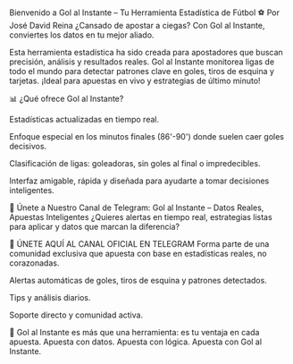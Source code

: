 Bienvenido a Gol al Instante – Tu Herramienta Estadística de Fútbol ⚽
Por José David Reina
¿Cansado de apostar a ciegas? Con Gol al Instante, conviertes los datos en tu mejor aliado.

Esta herramienta estadística ha sido creada para apostadores que buscan precisión, análisis y resultados reales. Gol al Instante monitorea ligas de todo el mundo para detectar patrones clave en goles, tiros de esquina y tarjetas. ¡Ideal para apuestas en vivo y estrategias de último minuto!

📊 ¿Qué ofrece Gol al Instante?

Estadísticas actualizadas en tiempo real.

Enfoque especial en los minutos finales (86'-90') donde suelen caer goles decisivos.

Clasificación de ligas: goleadoras, sin goles al final o impredecibles.

Interfaz amigable, rápida y diseñada para ayudarte a tomar decisiones inteligentes.

📲 Únete a Nuestro Canal de Telegram: Gol al Instante – Datos Reales, Apuestas Inteligentes
¿Quieres alertas en tiempo real, estrategias listas para aplicar y datos que marcan la diferencia?

🔗 ÚNETE AQUÍ AL CANAL OFICIAL EN TELEGRAM
Forma parte de una comunidad exclusiva que apuesta con base en estadísticas reales, no corazonadas.

Alertas automáticas de goles, tiros de esquina y patrones detectados.

Tips y análisis diarios.

Soporte directo y comunidad activa.

🚀 Gol al Instante es más que una herramienta: es tu ventaja en cada apuesta.
Apuesta con datos. Apuesta con lógica. Apuesta con Gol al Instante.
